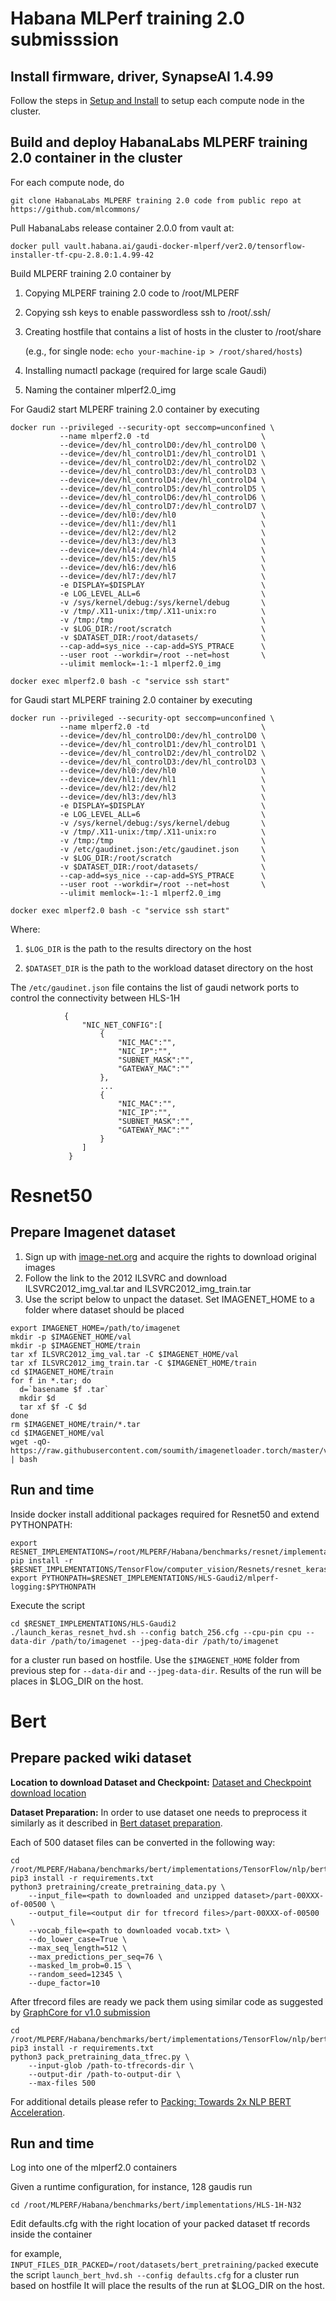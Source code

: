 # Habana MLPerf training 2.0 submisssion

## Install firmware, driver, SynapseAI 1.4.99

Follow the steps in [Setup and Install](https://docs.habana.ai/en/v1.4.0/Installation_Guide/GAUDI_Installation_Guide.html) to setup each compute node in the cluster.


## Build and deploy HabanaLabs MLPERF training 2.0 container in the cluster

For each compute node, do
```
git clone HabanaLabs MLPERF training 2.0 code from public repo at https://github.com/mlcommons/
```

Pull HabanaLabs release container 2.0.0 from vault at:

```
docker pull vault.habana.ai/gaudi-docker-mlperf/ver2.0/tensorflow-installer-tf-cpu-2.8.0:1.4.99-42
```

Build MLPERF training 2.0 container by

1. Copying MLPERF training 2.0 code to /root/MLPERF
2. Copying ssh keys to enable passwordless ssh to /root/.ssh/
3. Creating hostfile that contains a list of hosts in the cluster to /root/share

    (e.g., for single node: ```echo your-machine-ip > /root/shared/hosts```)
4. Installing numactl package (required for large scale Gaudi)
5. Naming the container mlperf2.0_img

For Gaudi2 start MLPERF training 2.0 container by executing

```
docker run --privileged --security-opt seccomp=unconfined \
           --name mlperf2.0 -td                         \
           --device=/dev/hl_controlD0:/dev/hl_controlD0 \
           --device=/dev/hl_controlD1:/dev/hl_controlD1 \
           --device=/dev/hl_controlD2:/dev/hl_controlD2 \
           --device=/dev/hl_controlD3:/dev/hl_controlD3 \
           --device=/dev/hl_controlD4:/dev/hl_controlD4 \
           --device=/dev/hl_controlD5:/dev/hl_controlD5 \
           --device=/dev/hl_controlD6:/dev/hl_controlD6 \
           --device=/dev/hl_controlD7:/dev/hl_controlD7 \
           --device=/dev/hl0:/dev/hl0                   \
           --device=/dev/hl1:/dev/hl1                   \
           --device=/dev/hl2:/dev/hl2                   \
           --device=/dev/hl3:/dev/hl3                   \
           --device=/dev/hl4:/dev/hl4                   \
           --device=/dev/hl5:/dev/hl5                   \
           --device=/dev/hl6:/dev/hl6                   \
           --device=/dev/hl7:/dev/hl7                   \
           -e DISPLAY=$DISPLAY                          \
           -e LOG_LEVEL_ALL=6                           \
           -v /sys/kernel/debug:/sys/kernel/debug       \
           -v /tmp/.X11-unix:/tmp/.X11-unix:ro          \
           -v /tmp:/tmp                                 \
           -v $LOG_DIR:/root/scratch                    \
           -v $DATASET_DIR:/root/datasets/              \
           --cap-add=sys_nice --cap-add=SYS_PTRACE      \
           --user root --workdir=/root --net=host       \
           --ulimit memlock=-1:-1 mlperf2.0_img

docker exec mlperf2.0 bash -c "service ssh start"
```

for Gaudi start MLPERF training 2.0 container by executing

```
docker run --privileged --security-opt seccomp=unconfined \
           --name mlperf2.0 -td                         \
           --device=/dev/hl_controlD0:/dev/hl_controlD0 \
           --device=/dev/hl_controlD1:/dev/hl_controlD1 \
           --device=/dev/hl_controlD2:/dev/hl_controlD2 \
           --device=/dev/hl_controlD3:/dev/hl_controlD3 \
           --device=/dev/hl0:/dev/hl0                   \
           --device=/dev/hl1:/dev/hl1                   \
           --device=/dev/hl2:/dev/hl2                   \
           --device=/dev/hl3:/dev/hl3                   \
           -e DISPLAY=$DISPLAY                          \
           -e LOG_LEVEL_ALL=6                           \
           -v /sys/kernel/debug:/sys/kernel/debug       \
           -v /tmp/.X11-unix:/tmp/.X11-unix:ro          \
           -v /tmp:/tmp                                 \
           -v /etc/gaudinet.json:/etc/gaudinet.json     \
           -v $LOG_DIR:/root/scratch                    \
           -v $DATASET_DIR:/root/datasets/              \
           --cap-add=sys_nice --cap-add=SYS_PTRACE      \
           --user root --workdir=/root --net=host       \
           --ulimit memlock=-1:-1 mlperf2.0_img

docker exec mlperf2.0 bash -c "service ssh start"
```
Where:

 1. ```$LOG_DIR``` is the path to the results directory on the host

 2. ```$DATASET_DIR``` is the path to the workload dataset directory on the host

The ```/etc/gaudinet.json``` file contains the list of gaudi network ports to control the connectivity between HLS-1H

```
            {
                "NIC_NET_CONFIG":[
                    {
                        "NIC_MAC":"",
                        "NIC_IP":"",
                        "SUBNET_MASK":"",
                        "GATEWAY_MAC":""
                    },
                    ...
                    {
                        "NIC_MAC":"",
                        "NIC_IP":"",
                        "SUBNET_MASK":"",
                        "GATEWAY_MAC":""
                    }
                ]
             }
```


# Resnet50
## Prepare Imagenet dataset

 1. Sign up with [image-net.org](http://image-net.org/download-images) and acquire the rights to download original images
 2. Follow the link to the 2012 ILSVRC and download ILSVRC2012_img_val.tar and ILSVRC2012_img_train.tar
 3. Use the script below to unpact the dataset. Set IMAGENET_HOME to a folder where dataset should be placed

```
export IMAGENET_HOME=/path/to/imagenet
mkdir -p $IMAGENET_HOME/val
mkdir -p $IMAGENET_HOME/train
tar xf ILSVRC2012_img_val.tar -C $IMAGENET_HOME/val
tar xf ILSVRC2012_img_train.tar -C $IMAGENET_HOME/train
cd $IMAGENET_HOME/train
for f in *.tar; do
  d=`basename $f .tar`
  mkdir $d
  tar xf $f -C $d
done
rm $IMAGENET_HOME/train/*.tar
cd $IMAGENET_HOME/val
wget -qO- https://raw.githubusercontent.com/soumith/imagenetloader.torch/master/valprep.sh | bash
```

## Run and time
Inside docker install additional packages required for Resnet50 and extend PYTHONPATH:
```
export RESNET_IMPLEMENTATIONS=/root/MLPERF/Habana/benchmarks/resnet/implementations
pip install -r $RESNET_IMPLEMENTATIONS/TensorFlow/computer_vision/Resnets/resnet_keras/requirements.txt
export PYTHONPATH=$RESNET_IMPLEMENTATIONS/HLS-Gaudi2/mlperf-logging:$PYTHONPATH
```
Execute the script
```
cd $RESNET_IMPLEMENTATIONS/HLS-Gaudi2
./launch_keras_resnet_hvd.sh --config batch_256.cfg --cpu-pin cpu --data-dir /path/to/imagenet --jpeg-data-dir /path/to/imagenet
```
for a cluster run based on hostfile.
Use the ```$IMAGENET_HOME``` folder from previous step for ```--data-dir``` and ```--jpeg-data-dir```.
Results of the run will be places in $LOG_DIR on the host.


# Bert

## Prepare packed wiki dataset

**Location to download Dataset and Checkpoint:** [Dataset and Checkpoint download location](https://drive.google.com/drive/folders/1oQF4diVHNPCclykwdvQJw8n_VIWwV0PT)

**Dataset Preparation:** In order to use dataset one needs to preprocess it similarly as it described in [Bert dataset preparation](https://github.com/mlcommons/training/tree/master/language_model/tensorflow/bert#download-and-preprocess-datasets).

Each of 500 dataset files can be converted in the following way:
```
cd /root/MLPERF/Habana/benchmarks/bert/implementations/TensorFlow/nlp/bert
pip3 install -r requirements.txt
python3 pretraining/create_pretraining_data.py \
    --input_file=<path to downloaded and unzipped dataset>/part-00XXX-of-00500 \
    --output_file=<output dir for tfrecord files>/part-00XXX-of-00500 \
    --vocab_file=<path to downloaded vocab.txt> \
    --do_lower_case=True \
    --max_seq_length=512 \
    --max_predictions_per_seq=76 \
    --masked_lm_prob=0.15 \
    --random_seed=12345 \
    --dupe_factor=10
```


After tfrecord files are ready we pack them using similar code as suggested by [GraphCore for v1.0 submission](https://github.com/mlcommons/training_results_v1.0/tree/master/Graphcore/benchmarks/bert/implementations/popart/bert_data)

```
cd /root/MLPERF/Habana/benchmarks/bert/implementations/TensorFlow/nlp/bert
pip3 install -r requirements.txt
python3 pack_pretraining_data_tfrec.py \
    --input-glob /path-to-tfrecords-dir \
    --output-dir /path-to-output-dir \
    --max-files 500
```

For additional details please refer to [Packing: Towards 2x NLP BERT Acceleration](https://arxiv.org/abs/2107.02027).

## Run and time

Log into one of the mlperf2.0 containers

Given a runtime configuration, for instance, 128 gaudis run
```
cd /root/MLPERF/Habana/benchmarks/bert/implementations/HLS-1H-N32
```
Edit defaults.cfg with the right location of your packed dataset tf records inside the container

for example, ```INPUT_FILES_DIR_PACKED=/root/datasets/bert_pretraining/packed```
execute the script ```launch_bert_hvd.sh --config defaults.cfg``` for a cluster run based on hostfile
It will place the results of the run at $LOG_DIR on the host.

